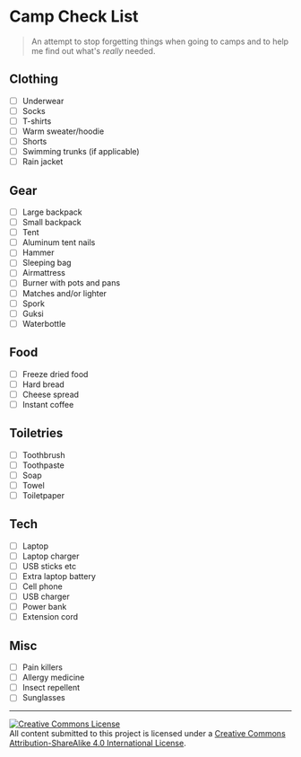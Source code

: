 # Camp Check List

> An attempt to stop forgetting things when going to camps and to help me find out what's *really* needed.

## Clothing

- [ ] Underwear
- [ ] Socks
- [ ] T-shirts
- [ ] Warm sweater/hoodie
- [ ] Shorts
- [ ] Swimming trunks (if applicable)
- [ ] Rain jacket

## Gear

- [ ] Large backpack
- [ ] Small backpack
- [ ] Tent
- [ ] Aluminum tent nails
- [ ] Hammer
- [ ] Sleeping bag
- [ ] Airmattress
- [ ] Burner with pots and pans
- [ ] Matches and/or lighter
- [ ] Spork
- [ ] Guksi
- [ ] Waterbottle

## Food

- [ ] Freeze dried food
- [ ] Hard bread
- [ ] Cheese spread
- [ ] Instant coffee

## Toiletries

- [ ] Toothbrush
- [ ] Toothpaste
- [ ] Soap
- [ ] Towel
- [ ] Toiletpaper

## Tech

- [ ] Laptop
- [ ] Laptop charger
- [ ] USB sticks etc
- [ ] Extra laptop battery
- [ ] Cell phone
- [ ] USB charger
- [ ] Power bank
- [ ] Extension cord

## Misc

- [ ] Pain killers
- [ ] Allergy medicine
- [ ] Insect repellent
- [ ] Sunglasses

-----------------------------------------------------------

<a rel="license" href="https://creativecommons.org/licenses/by-sa/4.0/"><img alt="Creative Commons License" style="border-width:0" src="https://i.creativecommons.org/l/by-sa/4.0/88x31.png" /></a><br />All content submitted to this project is licensed under a <a rel="license" href="https://creativecommons.org/licenses/by-sa/4.0/">Creative Commons Attribution-ShareAlike 4.0 International License</a>.
